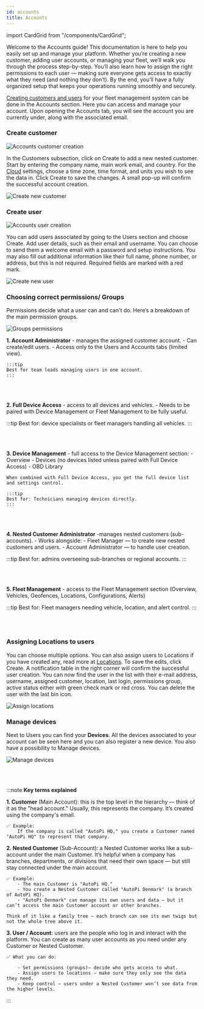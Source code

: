 ```yaml
---
id: accounts
title: Accounts
---
```

import CardGrid from "/components/CardGrid";

Welcome to the Accounts guide! This documentation is here to help you easily set up and manage your platform. Whether you’re creating a new customer, adding user accounts, or managing your fleet, we’ll walk you through the process step-by-step. You’ll also learn how to assign the right permissions to each user — making sure everyone gets access to exactly what they need (and nothing they don’t). By the end, you’ll have a fully organized setup that keeps your operations running smoothly and securely. 

<ins>Creating customers and users</ins> for your fleet management system can be 
done in the Accounts section. Here you can access and manage your account. 
Upon opening the Accounts tab, you will see the account you are currently under, 
along with the associated email. 

### Create customer

![Accounts customer creation](/img/cloud/accounts/accounts_customer_creation.png)

In the Customers subsection, click on Create to add a new nested customer. 
Start by entering the company name, main work email, and country. For the [Cloud](https://www.autopi.io/software-platform/cloud-management) 
settings, choose a time zone, time format, and units you wish to see the data in.
Click Create to save the changes. A small pop-up will confirm the successful 
account creation. 

![Create new customer](/img/cloud/accounts/create_new_customer.png)

### Create user

![Accounts user creation](/img/cloud/accounts/accounts_user_creation.png)

You can add users associated by going to the Users section and choose 
Create. Add user details, such as their email and username. You can choose 
to send them a welcome email with a password and setup instructions. You may also
fill out additional information like their full name, phone number, or address, 
but this is not required. Required fields are marked with a red mark.

![Create new user](/img/cloud/accounts/create_new_user.png)

### Choosing correct permissions/ Groups
Permissions decide what a user can and can't do. Here’s a breakdown of the main permission groups.

![Groups permissions](/img/cloud/accounts/groups_permissions.png)

**1. Account Administrator** - manages the assigned customer account.
    - Can create/edit users.
    - Access only to the Users and Accounts tabs (limited view).

    :::tip 
    Best for team leads managing users in one account.
    :::

<br>
</br>

**2. Full Device Access** - access to all devices and vehicles.
    - Needs to be paired with Device Management or Fleet Management to be fully useful.

:::tip 
Best for: device specialists or fleet managers handling all vehicles.
 :::

<br>
</br>

**3. Device Management** - full access to the Device Management section:
    - Overview
    - Devices (no devices listed unless paired with Full Device Access)
    - OBD Library

    When combined with Full Device Access, you get the full device list and settings control.

    :::tip 
    Best for: Technicians managing devices directly.
    :::

<br>
</br>

**4. Nested Customer Administrator** -manages nested customers (sub-accounts).
    - Works alongside:
        - Fleet Manager — to create new nested customers and users.
        - Account Administrator — to handle user creation.

:::tip 
Best for: admins overseeing sub-branches or regional accounts.
:::

<br>
</br>

**5. Fleet Management** - access to the Fleet Management section (Overview, Vehicles, Geofences, Locations, Configurations, Alerts)

:::tip 
Best for: Fleet managers needing vehicle, location, and alert control.
:::

<br>
</br>

### Assigning Locations to users
You can choose multiple options. You can also assign users to Locations if 
you have created any, read more at <a href="https://docs.autopi.io/cloud/fleet_management/locations/" target="_blank">Locations</a>. To save the edits, click
Create. A notification table in the right corner will confirm the successful 
user creation. You can now find the user in the list with their e-mail address, 
username, assigned customer, location, last login, permissions group, active 
status either with green check mark or red cross. You can delete the user with 
the last bin icon.  

![Assign locations](/img/cloud/accounts/assign_locations.png)

### Manage devices
Next to Users you can find your **Devices**. All the devices associated to your 
account can be seen here and you can also register a new device. You also have a possibility to Manage devices. 

![Manage devices](/img/cloud/accounts/manage_devices.png)

<br>
</br>

:::note **Key terms explained**

**1. Customer** (Main Account): this is the top level in the hierarchy — think of it as the "head account." Usually, this represents the company. It’s created using the company's email.

    ✅ Example: 
        If the company is called "AutoPi HQ," you create a Customer named "AutoPi HQ" to represent that company.

**2. Nested Customer** (Sub-Account): a Nested Customer works like a sub-account under the main Customer. It’s helpful when a company has branches, departments, or divisions that need their own space — but still stay connected under the main account.

    ✅ Example:
        - The main Customer is "AutoPi HQ."
        - You create a Nested Customer called "AutoPi Denmark" (a branch of AutoPi HQ).
        - "AutoPi Denmark" can manage its own users and data — but it can’t access the main Customer account or other branches.

    Think of it like a family tree — each branch can see its own twigs but not the whole tree above it.

**3. User / Account**: users are the people who log in and interact with the platform. You can create as many user accounts as you need under any Customer or Nested Customer.

    ✅ What you can do:

        - Set permissions (groups)— decide who gets access to what.
        - Assign users to locations — make sure they only see the data they need.
        - Keep control — users under a Nested Customer won’t see data from the higher levels.
:::
